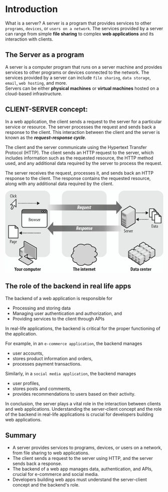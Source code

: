 # Introduction
What is a server?
A server is a program that provides services to other `programs`, `devices`, or `users on a network`. The services provided by a server can range from simple **file sharing** to complex **web applications** and its interaction with clients.

## The Server as a program

A server is a computer program that runs on a server machine and provides services to other programs or devices connected to the network. The services provided by a server can include `file sharing`, `data storage`, `email`, `web hosting`, and more.   
Servers can be either __physical machines__ or __virtual machines__ hosted on a cloud-based infrastructure.

## CLIENT-SERVER concept: 
In a web application, the client sends a request to the server for a particular service or resource. The server processes the request and sends back a response to the client. This interaction between the client and the server is known as the ***request-response cycle***.

The client and the server communicate using the Hypertext Transfer Protocol (HTTP). The client sends an HTTP request to the server, which includes information such as the requested resource, the HTTP method used, and any additional data required by the server to process the request.

The server receives the request, processes it, and sends back an HTTP response to the client. The response contains the requested resource, along with any additional data required by the client.

![client-server](client-server.png)

## The role of the backend in real life apps
The backend of a web application is responsible for 
- Processing and storing data
- Managing user authentication and authorization, and 
- Providing services to the client through APIs
     
In real-life applications, the backend is critical for the proper functioning of the application.

For example, in an `e-commerce application`, the backend manages 
- user accounts, 
- stores product information and orders,
- processes payment transactions. 
  
Similarly, in a `social media application`, the backend manages 
- user profiles, 
- stores posts and comments, 
- provides recommendations to users based on their activity.

In conclusion, the server plays a vital role in the interaction between clients and web applications. Understanding the server-client concept and the role of the backend in real-life applications is crucial for developers building web applications.



## Summary
- A server provides services to programs, devices, or users on a network, from file sharing to web applications.
- The client sends a request to the server using HTTP, and the server sends back a response.
- The backend of a web app manages data, authentication, and APIs, crucial for e-commerce and social media.
- Developers building web apps must understand the server-client concept and the backend's role.
<!-- 
 -->